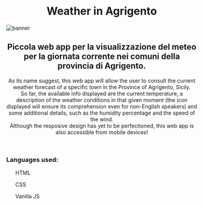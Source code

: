 <h1 align="center">Weather in Agrigento</h1>
<img src="https://i.imgur.com/wCa5b6J.png" alt="banner" align="center"/>
<h2 align="center">Piccola web app per la visualizzazione del meteo per la giornata corrente nei comuni della provincia di Agrigento.</h2>
<p align="center">As its name suggest, this web app will allow the user to consult the current weather forecast of a specific town in the Province of Agrigento, Sicily. </br>
So far, the available info displayed are the current temperature, a description of the weather conditions in that given moment (the icon displayed will ensure its comprehension even for non-English speakers) and some additional details, such as the humidity percentage and the speed of the wind.</br>
Although the resposive design has yet to be perfectioned, this web app is also accessible from mobile devices!</p>
<br>
<h3>Languages used:</h3>

<ul>HTML </ul>
<ul>CSS</ul>
<ul>Vanilla JS</ul>
